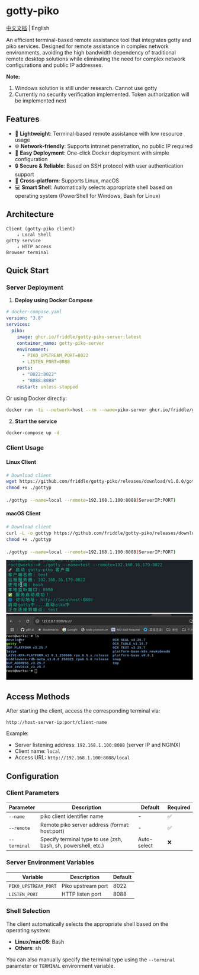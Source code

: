 # gotty-piko

[中文文档](README_CN.md) | English

An efficient terminal-based remote assistance tool that integrates gotty and piko services. Designed for remote assistance in complex network environments, avoiding the high bandwidth dependency of traditional remote desktop solutions while eliminating the need for complex network configurations and public IP addresses.

**Note:**
1. Windows solution is still under research. Cannot use gotty
2. Currently no security verification implemented. Token authorization will be implemented next

## Features

- 🚀 **Lightweight**: Terminal-based remote assistance with low resource usage
- 🌐 **Network-friendly**: Supports intranet penetration, no public IP required
- 🔧 **Easy Deployment**: One-click Docker deployment with simple configuration
- 🔒 **Secure & Reliable**: Based on SSH protocol with user authentication support
- 📱 **Cross-platform**: Supports Linux, macOS
- 💻 **Smart Shell**: Automatically selects appropriate shell based on operating system (PowerShell for Windows, Bash for Linux)

## Architecture

```
Client (gotty-piko client)
    ↓ Local Shell
gotty service
    ↓ HTTP access
Browser terminal
```

## Quick Start

### Server Deployment

1. **Deploy using Docker Compose**

```yaml
# docker-compose.yaml
version: "3.8"
services:
  piko:
    image: ghcr.io/friddle/gotty-piko-server:latest
    container_name: gotty-piko-server
    environment:
      - PIKO_UPSTREAM_PORT=8022
      - LISTEN_PORT=8088
    ports:
      - "8022:8022"
      - "8088:8088"
    restart: unless-stopped
```

Or using Docker directly:

```bash
docker run -ti --network=host --rm --name=piko-server ghcr.io/friddle/gotty-piko-server
```


2. **Start the service**

```bash
docker-compose up -d
```

### Client Usage

#### Linux Client

```bash
# Download client
wget https://github.com/friddle/gotty-piko/releases/download/v1.0.0/gottyp-linux-amd64 -O ./gottyp
chmod +x ./gottyp

./gottyp --name=local --remote=192.168.1.100:8088(ServerIP:PORT)
```

#### macOS Client

```bash
# Download client
curl -L -o gottyp https://github.com/friddle/gotty-piko/releases/download/v1.0.0/gottyp-darwin-amd64
chmod +x ./gottyp

./gottyp --name=local --remote=192.168.1.100:8088(ServerIP:PORT)
```

![Client Start Screenshot](screenshot/start_cli.png)
![Web UI Screenshot](screenshot/webui.png)

## Access Methods

After starting the client, access the corresponding terminal via:
```
http://host-server-ip:port/client-name
```

Example:
- Server listening address: `192.168.1.100:8088` (server IP and NGINX)
- Client name: `local`
- Access URL: `http://192.168.1.100:8088/local`

## Configuration

### Client Parameters

| Parameter | Description | Default | Required |
|-----------|-------------|---------|----------|
| `--name` | piko client identifier name | - | ✅ |
| `--remote` | Remote piko server address (format: host:port) | - | ✅ |
| `--terminal` | Specify terminal type to use (zsh, bash, sh, powershell, etc.) | Auto-select | ❌ |

### Server Environment Variables

| Variable | Description | Default |
|----------|-------------|---------|
| `PIKO_UPSTREAM_PORT` | Piko upstream port | 8022 |
| `LISTEN_PORT` | HTTP listen port | 8088 |

### Shell Selection

The client automatically selects the appropriate shell based on the operating system:
- **Linux/macOS**: Bash
- **Others**: sh

You can also manually specify the terminal type using the `--terminal` parameter or `TERMINAL` environment variable.
